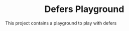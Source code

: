 <h1 align="center" id="title">Defers Playground</h1>

<p id="description">This project contains a playground to play with defers</p>
